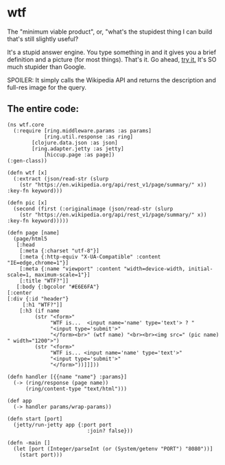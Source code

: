 # wtf

The "minimum viable product", or, "what's the stupidest thing I can build that's still slightly useful?

It's a stupid answer engine. You type something in and it gives you a brief definition and a picture (for most things). That's it. Go ahead, [try it.](https://dry-retreat-70804.herokuapp.com/) It's SO much stupider than Google.

SPOILER: It simply calls the Wikipedia API and returns the description and full-res image for the query.

## The entire code:

```
(ns wtf.core
  (:require [ring.middleware.params :as params]
            [ring.util.response :as ring]
	    [clojure.data.json :as json]
	    [ring.adapter.jetty :as jetty]
            [hiccup.page :as page])
(:gen-class))

(defn wtf [x]
  (:extract (json/read-str (slurp
    (str "https://en.wikipedia.org/api/rest_v1/page/summary/" x)) :key-fn keyword)))

(defn pic [x]
  (second (first (:originalimage (json/read-str (slurp
    (str "https://en.wikipedia.org/api/rest_v1/page/summary/" x)) :key-fn keyword)))))

(defn page [name]
  (page/html5
   [:head
    [:meta {:charset "utf-8"}]
    [:meta {:http-equiv "X-UA-Compatible" :content "IE=edge,chrome=1"}]
    [:meta {:name "viewport" :content "width=device-width, initial-scale=1, maximum-scale=1"}]
    [:title "WTF?"]]
   [:body {:bgcolor "#E6E6FA"}
[:center    
[:div {:id "header"}
     [:h1 "WTF?"]]
    [:h3 (if name
         (str "<form>"
              "WTF is...  <input name='name' type='text'> ? "
              "<input type='submit'>"
              "</form><br>" (wtf name) "<br><br><img src=" (pic name) " width="1200">")
         (str "<form>"
              "WTF is... <input name='name' type='text'>"
              "<input type='submit'>"
              "</form>"))]]]))
       
(defn handler [{{name "name"} :params}]
  (-> (ring/response (page name))
      (ring/content-type "text/html")))

(def app
  (-> handler params/wrap-params))

(defn start [port]
  (jetty/run-jetty app {:port port
                          :join? false}))

(defn -main []
  (let [port (Integer/parseInt (or (System/getenv "PORT") "8080"))]
    (start port)))
```
